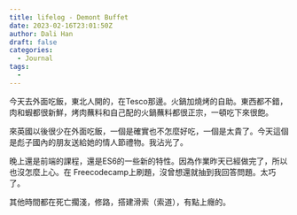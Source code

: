 ```yaml
---
title: lifelog - Demont Buffet
date: 2023-02-16T23:01:50Z
author: Dali Han
draft: false
categories:
  - Journal
tags:
  - 
---
```


今天去外面吃飯，東北人開的，在Tesco那邊。火鍋加燒烤的自助。東西都不錯，肉和蝦都很新鮮，烤肉蘸料和自己配的火鍋蘸料都很正宗，一頓吃下來很飽。

來英國以後很少在外面吃飯，一個是確實也不怎麼好吃，一個是太貴了。今天這個是彪子國內的朋友送給她的情人節禮物。我沾光了。

晚上還是前端的課程，還是ES6的一些新的特性。因為作業昨天已經做完了，所以也沒怎麼上心。在 Freecodecamp上刷題，沒曾想還就抽到我回答問題。太巧了。

其他時間都在死亡擱淺，修路，搭建滑索（索道），有點上癮的。